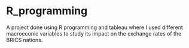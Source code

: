 # R_programming
A project done using R programming and tableau where I used different macroeconic variables to study its impact on the exchange rates of the BRICS nations.
